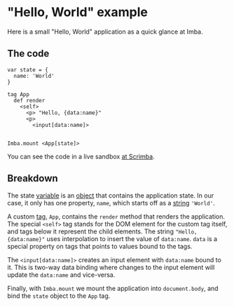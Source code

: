 # "Hello, World" example

Here is a small "Hello, World" application as a quick glance at Imba.

## The code

```imba
var state = {
  name: 'World'
}

tag App
  def render
    <self> 
      <p> "Hello, {data:name}"
      <p>
        <input[data:name]>


Imba.mount <App[state]>
```

You can see the code in a live sandbox [at
Scrimba](https://scrimba.com/c/cZem7tB).

## Breakdown

The state [variable](../lvl1/vars.md) is an [object](../lvl1/objects.md) that 
contains the application state. In our case, it only has one property, `name`,
which starts off as a [string](../lvl1/primitives.md#string) `'World'`.

A custom [tag](../lvl2/tags.md), `App`, contains the `render` method that
renders the application. The special `<self>` tag stands for the DOM element
for the custom tag itself, and tags below it represent the child elements.
The string `"Hello, {data:name}"` uses interpolation to insert the value of
`data:name`. `data` is a special property on tags that points to values bound
to the tags.

The `<input[data:name]>` creates an input element with `data:name` bound to it.
This is two-way data binding where changes to the input element will update the
`data:name` and vice-versa.

Finally, with `Imba.mount` we mount the application into `document.body`, and
bind the `state` object to the `App` tag.
